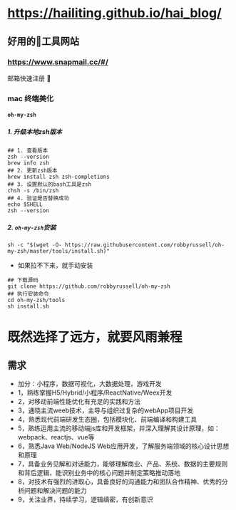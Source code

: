 # https://hailiting.github.io/hai_blog/
## 好用的工具网站
### https://www.snapmail.cc/#/
邮箱快速注册 
### mac 终端美化
#### `oh-my-zsh`
##### 1. 升级本地zsh版本
~~~
## 1. 查看版本
zsh --version
brew info zsh
## 2. 更新zsh版本
brew install zsh zsh-completions
## 3. 设置默认的bash工具是zsh
chsh -s /bin/zsh
## 4. 验证是否替换成功
echo $SHELL
zsh --version
~~~
##### 2. ``oh-my-zsh``安装
~~~
sh -c "$(wget -O- https://raw.githubusercontent.com/robbyrussell/oh-my-zsh/master/tools/install.sh)"
~~~
- 如果拉不下来，就手动安装
~~~
## 下载源码
git clone https://github.com/robbyrussell/oh-my-zsh
## 执行安装命令
cd oh-my-zsh/tools
sh install.sh
~~~
# 既然选择了远方，就要风雨兼程

## 需求
* 加分：小程序，数据可视化，大数据处理，游戏开发
* 1，熟练掌握H5/Hybrid/小程序/ReactNative/Weex开发
* 2，对移动前端性能优化有充足的实践和方法
* 3，通晓主流weeb技术，主导与组织过复杂的webApp项目开发
* 4，熟悉现代前端研发生态圈，包括模块化、前端编译和构建工具
* 5，熟练运用主流的移动端js库和开发框架，并深入理解其设计原理，如：webpack、reactjs、vue等
* 6，熟悉Java Web/NodeJS Web应用开发，了解服务端领域的核心设计思想和原理
* 7，具备业务见解和对话能力，能够理解商业、产品、系统、数据的主要规则和背后逻辑，能识别业务中的核心问题并制定策略推动落地
* 8，对技术有强烈的进取心，具备良好的沟通能力和团队合作精神、优秀的分析问题和解决问题的能力
* 9，关注业界，持续学习，逻辑缜密，有创新意识